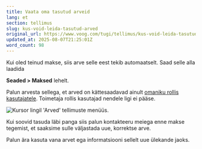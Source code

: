 ```yaml
---
title: Vaata oma tasutud arveid
lang: et
section: tellimus
slug: kus-void-leida-tasutud-arved
original_url: https://www.voog.com/tugi/tellimus/kus-void-leida-tasutud-arved
updated_at: 2025-08-07T21:25:01Z
word_count: 98
---
```

Kui oled teinud makse, siis arve selle eest tekib automaatselt. Saad selle alla laadida

**Seaded > Maksed** lehelt.

Palun arvesta sellega, et arved on kättesaadavad ainult [omaniku rollis kasutajatele](/tugi/konto-loomine/teiste-kasutajate-lisamine-sinu-voo-saidile#kasutaja-rolli-vahetamine). Toimetaja rollis kasutajad nendele ligi ei pääse.

![Kursor lingil 'Arved' tellimuste menüüs.](https://media.voog.com/0000/0036/2183/photos/Tasutud_arved_1-1_block.jpg "Kursor lingil 'Arved' tellimuste menüüs.")

Kui soovid tasuda läbi panga siis palun kontakteeru meiega enne makse tegemist, et saaksime sulle väljastada uue, korrektse arve.

Palun ära kasuta vana arvet ega informatsiooni sellelt uue ülekande jaoks.
